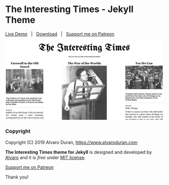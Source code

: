 # The Interesting Times - Jekyll Theme

[Live Demo](https://ohduran.github.io/the-interesting-times) &nbsp; | &nbsp; [Download](https://github.com/ohduran/the-interesting-times/archive/master.zip) &nbsp; | &nbsp; [Support me on Patreon](https://patreon.com/alvaroduran)

![mediumish](assets/images/the-interesting-times.png)

### Copyright

Copyright (C) 2019 Alvaro Duran, https://www.alvaroduran.com

**The Interesting Times theme for Jekyll** is designed and developed by [Alvaro](https://alvaroduran.com) and it is *free* under [MIT license](https://alvaroduran.mit-license.org/).

<a href="https://patreon.com/alvaroduran" target="_blank">Support me on Patreon</a>



Thank you!
